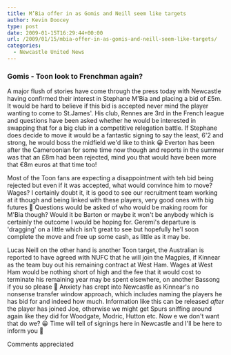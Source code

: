 ```yaml
---
title: M’Bia offer in as Gomis and Neill seem like targets
author: Kevin Doocey
type: post
date: 2009-01-15T16:29:44+00:00
url: /2009/01/15/mbia-offer-in-as-gomis-and-neill-seem-like-targets/
categories:
  - Newcastle United News
---
```


### Gomis - Toon look to Frenchman again?

A major flush of stories have come through the press today with Newcastle having confirmed their interest in Stephane M'Bia and placing a bid of £5m. It would be hard to believe if this bid is accepted never mind the player wanting to come to St.James'. His club, Rennes are 3rd in the French league and questions have been asked whether he would be interested in swapping that for a big club in a competitive relegation battle. If Stephane does decide to move it would be a fantastic signing to say the least, 6'2 and strong, he would boss the midfield we'd like to think 😀 Everton has been after the Cameroonian for some time now though and reports in the summer was that an £8m had been rejected, mind you that would have been more that €8m euros at that time too!

Most of the Toon fans are expecting a disappointment with teh bid being rejected but even if it was accepted, what would convince him to move? Wages? I certainly doubt it, it is good to see our recruitment team working at it though and being linked with these players, very good ones with big futures 🙂 Questions would be asked of who would be making room for M'Bia though? Would it be Barton or maybe it won't be anybody which is certainly the outcome I would be hoping for. Geremi's departure is 'dragging' on a little which isn't great to see but hopefully he'l soon complete the move and free up some cash, as little as it may be.

Lucas Neill on the other hand is another Toon target, the Australian is reported to have agreed with NUFC that he will join the Magpies, if Kinnear as the team buy out his remaining contract at West Ham. Wages at West Ham would be nothing short of high and the fee that it would cost to terminate his remaining year may be spent elsewhere, on another Bassong if you so please 🙂 Anxiety has crept into Newcastle as Kinnear's no nonsense transfer window approach, which includes naming the players he has bid for and indeed how much. Information like this can be released <em>after</em> the player has joined Joe, otherwise we might get Spurs sniffing around again like they did for Woodgate, Modric, Hutton etc. Now e we don't want that do we? 😀 Time will tell of signings here in Newcastle and I'll be here to inform you 🙂

Comments appreciated
